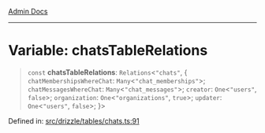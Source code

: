 [Admin Docs](/)

***

# Variable: chatsTableRelations

> `const` **chatsTableRelations**: `Relations`\<`"chats"`, \{ `chatMembershipsWhereChat`: `Many`\<`"chat_memberships"`\>; `chatMessagesWhereChat`: `Many`\<`"chat_messages"`\>; `creator`: `One`\<`"users"`, `false`\>; `organization`: `One`\<`"organizations"`, `true`\>; `updater`: `One`\<`"users"`, `false`\>; \}\>

Defined in: [src/drizzle/tables/chats.ts:91](https://github.com/NishantSinghhhhh/talawa-api/blob/92ff044a4e2bbc8719de2b33b4f8d7d0a9aa0174/src/drizzle/tables/chats.ts#L91)
